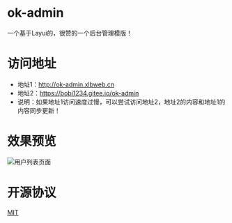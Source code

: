 # ok-admin
一个基于Layui的，很赞的一个后台管理模版！

# 访问地址
- 地址1：http://ok-admin.xlbweb.cn
- 地址2：https://bobi1234.gitee.io/ok-admin
- 说明：如果地址1访问速度过慢，可以尝试访问地址2，地址2的内容和地址1的内容同步更新！

# 效果预览
![用户列表页面](https://note.youdao.com/yws/public/resource/061267ec637009aca0b1e0244567f3dd/xmlnote/5283180158184BE199F1FB2D19DE5C1D/3349)

# 开源协议
[MIT](https://github.com/bobi1234/ok-admin/blob/master/LICENSE)
